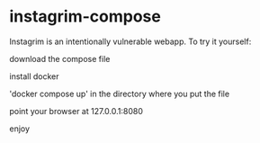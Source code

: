 # instagrim-compose
Instagrim is an intentionally vulnerable webapp. To try it yourself:

download the compose file

install docker

'docker compose up' in the directory where you put the file

point your browser at 127.0.0.1:8080

enjoy
